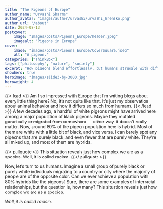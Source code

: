 ```yaml
---
title: "The Pigeons of Europe"
author_name: "Urvashi Sharma"
author_avatar: "images/author/urvashi/urvashi_hrensko.png"
author_url: "/about"
date: 2024-08-13
postcover:
    image: "images/posts/Pigeons_Europe/header.jpeg"
    imagealt: "Pigeons in Europe"
cover:
    image: "images/posts/Pigeons_Europe/CoverSquare.jpeg"
    alt: "A pigeon."
categories: ["ThinkBox"]
tags: ["philosophy", "nature", "society"]
excerpt: "How pigeons blend effortlessly, but humans struggle with differences—a thought on nature, migration, and racism."
showhero: true
heroimage: "images/slide3-bg-3000.jpg" 
heroweight: 4
---
```

{{< lead >}}
Am I so impressed with Europe that I’m writing blogs about every little thing here? No, it’s not quite like that. It’s just my observation about animal behavior and how it differs so much from humans.
{{< /lead >}}
A few decades ago, a handful of white pigeons might have arrived here among a major population of black pigeons. Maybe they mutated genetically or migrated from somewhere — either way, it doesn’t really matter. Now, around 80% of the pigeon population here is hybrid. Most of them are white with a little bit of black, and vice versa. I can barely spot any pigeons that are purely black, and even fewer that are purely white. They’re all mixed up, and most of them are hybrids.

{{< pullquote >}}
This situation reveals just how complex we are as a species. Well, it is called racism.
{{</ pullquote >}}

Now, let’s turn to us humans. Imagine a small group of purely black or purely white individuals migrating to a country or city where the majority of people are of the opposite color. Can we ever achieve a population with 80% hybrids like the pigeons? Sure, there are some examples of interracial relationships, but the question is, how many? This situation reveals just how complex we are as a species.

 *Well, it is called racism.*
